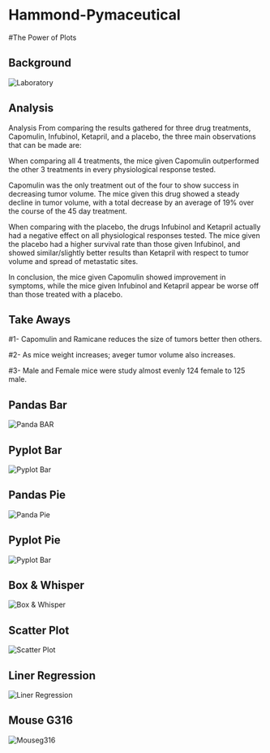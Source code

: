 # Hammond-Pymaceutical

#The Power of Plots

## Background
![Laboratory](Images/Laboratory.jpg)


## Analysis 

Analysis
From comparing the results gathered for three drug treatments, Capomulin, Infubinol, Ketapril, and a placebo, the three main observations that can be made are:

When comparing all 4 treatments, the mice given Capomulin outperformed the other 3 treatments in every physiological response tested.

Capomulin was the only treatment out of the four to show success in decreasing tumor volume. The mice given this drug showed a steady decline in tumor volume, with a total decrease by an average of 19% over the course of the 45 day treatment.

When comparing with the placebo, the drugs Infubinol and Ketapril actually had a negative effect on all physiological responses tested. The mice given the placebo had a higher survival rate than those given Infubinol, and showed similar/slightly better results than Ketapril with respect to tumor volume and spread of metastatic sites.

In conclusion, the mice given Capomulin showed improvement in symptoms, while the mice given Infubinol and Ketapril appear be worse off than those treated with a placebo.

## Take Aways 

#1- Capomulin and Ramicane reduces the size of tumors better then others.

#2- As mice weight increases; aveger tumor volume also increases.

#3- Male and Female mice were study almost evenly 124 female to 125 male. 



## Pandas Bar 
![Panda BAR](Images/Pan_mice_per_treat.png)

## Pyplot Bar 
![Pyplot Bar](Images/mat_mice_per_treat.png)

 

## Pandas Pie
![Panda Pie](Images/pi_pandas.png)

## Pyplot Pie 
![Pyplot Bar](Images/pi_plot.png)



## Box & Whisper 
![Box & Whisper](Images/box_plot.png)

  

## Scatter Plot

![Scatter Plot](Images/scatterplot.png)



## Liner Regression 

![Liner Regression](Images/linear_regression.png)



## Mouse G316

![Mouseg316](Images/line_graph.png)
